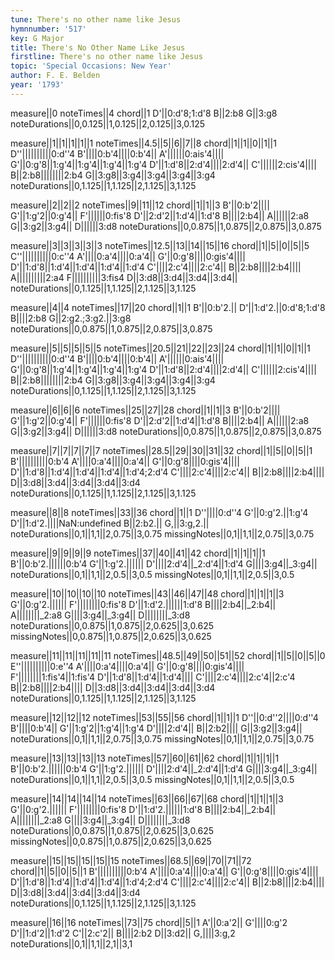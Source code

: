 ```yaml
---
tune: There's no other name like Jesus
hymnnumber: '517'
key: G Major
title: There's No Other Name Like Jesus
firstline: There's no other name like Jesus
topic: 'Special Occasions: New Year'
author: F. E. Belden
year: '1793'
---
```

measure||0
noteTimes||4
chord||1
D'||0:d'8;1:d'8
B||2:b8
G||3:g8
noteDurations||0,0.125||1,0.125||2,0.125||3,0.125

measure||1||1||1||1||1
noteTimes||4.5||5||6||7||8
chord||1||1||0||1||1
D''||||||||||0:d''4
B'||||0:b'4||||0:b'4||
A'||||||0:ais'4||||
G'||0:g'8||1:g'4||1:g'4||1:g'4||1:g'4
D'||1:d'8||2:d'4||||2:d'4||
C'||||||2:cis'4||||
B||2:b8||||||||2:b4
G||3:g8||3:g4||3:g4||3:g4||3:g4
noteDurations||0,1.125||1,1.125||2,1.125||3,1.125

measure||2||2||2
noteTimes||9||11||12
chord||1||1||3
B'||0:b'2||||
G'||1:g'2||0:g'4||
F'||||||0:fis'8
D'||2:d'2||1:d'4||1:d'8
B||||2:b4||
A||||||2:a8
G||3:g2||3:g4||
D||||||3:d8
noteDurations||0,0.875||1,0.875||2,0.875||3,0.875

measure||3||3||3||3||3
noteTimes||12.5||13||14||15||16
chord||1||5||0||5||5
C''||||||||||0:c''4
A'||||0:a'4||||0:a'4||
G'||0:g'8||||0:gis'4||||
D'||1:d'8||1:d'4||1:d'4||1:d'4||1:d'4
C'||||2:c'4||||2:c'4||
B||2:b8||||2:b4||||
A||||||||||2:a4
F||||||||||3:fis4
D||3:d8||3:d4||3:d4||3:d4||
noteDurations||0,1.125||1,1.125||2,1.125||3,1.125

measure||4||4
noteTimes||17||20
chord||1||1
B'||0:b'2.||
D'||1:d'2.||0:d'8;1:d'8
B||||2:b8
G||2:g2.;3:g2.||3:g8
noteDurations||0,0.875||1,0.875||2,0.875||3,0.875

measure||5||5||5||5||5
noteTimes||20.5||21||22||23||24
chord||1||1||0||1||1
D''||||||||||0:d''4
B'||||0:b'4||||0:b'4||
A'||||||0:ais'4||||
G'||0:g'8||1:g'4||1:g'4||1:g'4||1:g'4
D'||1:d'8||2:d'4||||2:d'4||
C'||||||2:cis'4||||
B||2:b8||||||||2:b4
G||3:g8||3:g4||3:g4||3:g4||3:g4
noteDurations||0,1.125||1,1.125||2,1.125||3,1.125

measure||6||6||6
noteTimes||25||27||28
chord||1||1||3
B'||0:b'2||||
G'||1:g'2||0:g'4||
F'||||||0:fis'8
D'||2:d'2||1:d'4||1:d'8
B||||2:b4||
A||||||2:a8
G||3:g2||3:g4||
D||||||3:d8
noteDurations||0,0.875||1,0.875||2,0.875||3,0.875

measure||7||7||7||7||7
noteTimes||28.5||29||30||31||32
chord||1||5||0||5||1
B'||||||||||0:b'4
A'||||0:a'4||||0:a'4||
G'||0:g'8||||0:gis'4||||
D'||1:d'8||1:d'4||1:d'4||1:d'4||1:d'4;2:d'4
C'||||2:c'4||||2:c'4||
B||2:b8||||2:b4||||
D||3:d8||3:d4||3:d4||3:d4||3:d4
noteDurations||0,1.125||1,1.125||2,1.125||3,1.125

measure||8||8
noteTimes||33||36
chord||1||1
D''||||0:d''4
G'||0:g'2.||1:g'4
D'||1:d'2.||||NaN:undefined
B||2:b2.||
G,||3:g,2.||
noteDurations||0,1||1,1||2,0.75||3,0.75
missingNotes||0,1||1,1||2,0.75||3,0.75

measure||9||9||9||9
noteTimes||37||40||41||42
chord||1||1||1||1
B'||0:b'2.||||||0:b'4
G'||1:g'2.||||||
D'||||2:d'4||_2:d'4||1:d'4
G||||3:g4||_3:g4||
noteDurations||0,1||1,1||2,0.5||3,0.5
missingNotes||0,1||1,1||2,0.5||3,0.5

measure||10||10||10||10
noteTimes||43||46||47||48
chord||1||1||1||3
G'||0:g'2.||||||
F'||||||||0:fis'8
D'||1:d'2.||||||1:d'8
B||||2:b4||_2:b4||
A||||||||_2:a8
G||||3:g4||_3:g4||
D||||||||_3:d8
noteDurations||0,0.875||1,0.875||2,0.625||3,0.625
missingNotes||0,0.875||1,0.875||2,0.625||3,0.625

measure||11||11||11||11||11
noteTimes||48.5||49||50||51||52
chord||1||5||0||5||0
E''||||||||||0:e''4
A'||||0:a'4||||0:a'4||
G'||0:g'8||||0:gis'4||||
F'||||||||1:fis'4||1:fis'4
D'||1:d'8||1:d'4||1:d'4||||
C'||||2:c'4||||2:c'4||2:c'4
B||2:b8||||2:b4||||
D||3:d8||3:d4||3:d4||3:d4||3:d4
noteDurations||0,1.125||1,1.125||2,1.125||3,1.125

measure||12||12||12
noteTimes||53||55||56
chord||1||1||1
D''||0:d''2||||0:d''4
B'||||0:b'4||
G'||1:g'2||1:g'4||1:g'4
D'||||2:d'4||
B||2:b2||||
G||3:g2||3:g4||
noteDurations||0,1||1,1||2,0.75||3,0.75
missingNotes||0,1||1,1||2,0.75||3,0.75

measure||13||13||13||13
noteTimes||57||60||61||62
chord||1||1||1||1
B'||0:b'2.||||||0:b'4
G'||1:g'2.||||||
D'||||2:d'4||_2:d'4||1:d'4
G||||3:g4||_3:g4||
noteDurations||0,1||1,1||2,0.5||3,0.5
missingNotes||0,1||1,1||2,0.5||3,0.5

measure||14||14||14||14
noteTimes||63||66||67||68
chord||1||1||1||3
G'||0:g'2.||||||
F'||||||||0:fis'8
D'||1:d'2.||||||1:d'8
B||||2:b4||_2:b4||
A||||||||_2:a8
G||||3:g4||_3:g4||
D||||||||_3:d8
noteDurations||0,0.875||1,0.875||2,0.625||3,0.625
missingNotes||0,0.875||1,0.875||2,0.625||3,0.625

measure||15||15||15||15||15
noteTimes||68.5||69||70||71||72
chord||1||5||0||5||1
B'||||||||||0:b'4
A'||||0:a'4||||0:a'4||
G'||0:g'8||||0:gis'4||||
D'||1:d'8||1:d'4||1:d'4||1:d'4||1:d'4;2:d'4
C'||||2:c'4||||2:c'4||
B||2:b8||||2:b4||||
D||3:d8||3:d4||3:d4||3:d4||3:d4
noteDurations||0,1.125||1,1.125||2,1.125||3,1.125

measure||16||16
noteTimes||73||75
chord||5||1
A'||0:a'2||
G'||||0:g'2
D'||1:d'2||1:d'2
C'||2:c'2||
B||||2:b2
D||3:d2||
G,||||3:g,2
noteDurations||0,1||1,1||2,1||3,1

